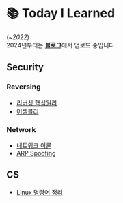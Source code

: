# 📚 Today I Learned
(*~2022*) <br>
2024년부터는 [**블로그**](https://velog.io/@wayandway)에서 업로드 중입니다.


## Security
### Reversing
* [리버싱 핵심원리](https://github.com/wayandway/TIL/blob/master/Security/Reversing/ReversingCore/ReversingCore.md)
* [어셈블리](https://github.com/wayandway/TIL/blob/master/Security/Assembly/Assembly.md)

### Network
* [네트워크 이론](https://github.com/wayandway/TIL/blob/master/Security/Network-Security/Network.md)
* [ARP Spoofing](https://github.com/wayandway/TIL/blob/master/Security/Network-Security/ARP-Spoofing.md)



## CS
* [Linux 명령어 정리](https://github.com/wayandway/TIL/blob/master/CS/LinuxCmd.md)
